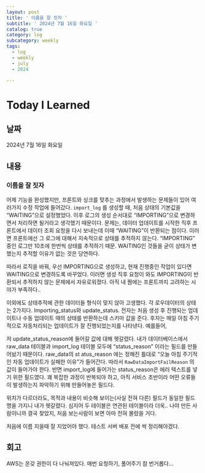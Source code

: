 ```yaml
---
layout: post
title: ' 이름을 잘 짓자 '
subtitle: ' 2024년 7월 16일 화요일 '
catalog: true
category: log
subcategory: weekly
tags:
  - log
  - weekly
  - july
  - 2024

---
```


# Today I Learned

## 날짜

2024년 7월 16일 화요일

## 내용

### 이름을 잘 짓자

 어제 기능을 완성했지만, 프론트와 싱크를 맞추는 과정에서 발생하는 문제들이 있어 여러가지 수정 작업에 들어갔다. `import_log` 를 생성할 때, 처음 상태의 기본값을 “WAITING”으로 설정했었다. 이후 로그의 생성 순서대로 “IMPORTING”으로 변경하면서 처리하면 될거라고 생각했기 때문이다. 문제는, 데이터 업데이트를 시작한 직후 프론트에서 데이터 조회 요청을 다시 보내는데 이때 “WAITING”이 반환되는 점이다. 이러면 프론트에선 그 로그에 대해서 지속적으로 상태를 추적하지 않는다. “IMPORTING” 중인 로그만 10초에 한번씩 상태를 추적하기 때문. WAITING인 것들을 굳이 상태가 변했는지 추적할 이유가 없는 것은 당연하다.

 따라서 로직을 바꿔, 우선 IMPORTING으로 생성하고, 현재 진행중인 작업이 있다면 WAITING으로 변경하도록 바꾸었다. 이러면 생성 직후 요청이 와도 IMPORTING이 반환되서 추적하지 않는 문제에서 자유로워졌다. 아직 내 짬에는 프론트까지 고려하는 시야가 부족하다..

 이외에도 상태추적에 관한 데이터들 형식이 맞지 않아 고생했다. 각 로우데이터의 상태는 2가지다. Importing_status와 update_status. 전자는 처음 생성 후 진행되는 업데이트나 수동 업데이트 때의 상태를 반환하는데 스키마 값을 준다. 후자는 매일 아침 주기적으로 자동처리되는 업데이트가 잘 진행되었는지를 나타낸다. 예를들어,


 저 update_status_reason에 들어갈 값에 대해 헷갈렸다. 내가 데이터베이스에서 raw_data 테이블과 import_log 테이블 모두에 “status_reason” 이라는 필드를 만들어놨기 때문이다. raw_data의 st atus_reason 에는 정해진 틀대로 “오늘 아침 주기적인 자동 업데이트가 실패한 이유”가 들어간다. 따라서 `RawDataImportFailReason` 의 값이 들어가야 한다. 반면 import_log에 들어가는 status_reason은 에러 텍스트를 넣기 위한 필드였다. 꽤 복잡한 과정이 반복되야 하고, 아직 서비스 초반이라 어떤 오류들이 발생하는지 파악하기 위해 만들어놓은 필드다.

 위치가 다르더라도, 목적과 내용이 비슷해 보이는(사실 전혀 다른) 필드가 동일한 필드명을 가지니 내가 헷갈렸다. 심지어 두 테이블은 연관된 테이블이라 더욱.. 나야 만든 사람이니까 결국 찾았지, 처음 보는사람이 보면 아마 전혀 몰랐을 거다.

 처음에 이름 지을때 잘 지었어야 했다. 테스트 서버 배포 전에 싹 정리해야겠다.

## 회고

AWS는 온갖 권한이 다 나눠져있다. 매번 요청하기, 풀어주기 참 번거롭다…